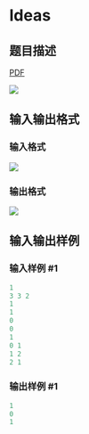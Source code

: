 # Ideas

## 题目描述

[problemUrl]: https://uva.onlinejudge.org/index.php?option=com_onlinejudge&Itemid=8&category=226&page=show_problem&problem=2915

[PDF](https://uva.onlinejudge.org/external/118/p11815.pdf)

![](https://cdn.luogu.com.cn/upload/vjudge_pic/UVA11815/9b00351dcc111c012aa8760951d84afeb459e9e9.png)

## 输入输出格式

### 输入格式

![](https://cdn.luogu.com.cn/upload/vjudge_pic/UVA11815/11a711ecba2de06e637cb98bd2bc3b6046ff3384.png)

### 输出格式

![](https://cdn.luogu.com.cn/upload/vjudge_pic/UVA11815/40320adb85bc2e41f0a5cfad13fe23380f980f3c.png)

## 输入输出样例

### 输入样例 #1

```cpp
1
3 3 2
1
1
0
0
1
0 1
1 2
2 1
```


### 输出样例 #1

```cpp
1
0
1
```


